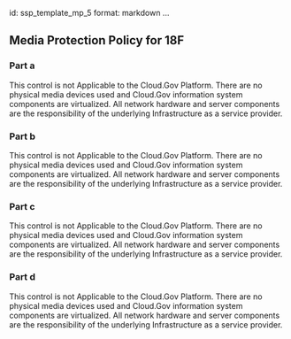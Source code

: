 id: ssp_template_mp_5
format: markdown
...
## Media Protection Policy for 18F

### Part a

This control is not Applicable to the Cloud.Gov Platform. There are no physical media devices used and Cloud.Gov information system components are virtualized. All network hardware and server components are the responsibility of the underlying Infrastructure as a service provider.

### Part b

This control is not Applicable to the Cloud.Gov Platform. There are no physical media devices used and Cloud.Gov information system components are virtualized. All network hardware and server components are the responsibility of the underlying Infrastructure as a service provider.

### Part c

This control is not Applicable to the Cloud.Gov Platform. There are no physical media devices used and Cloud.Gov information system components are virtualized. All network hardware and server components are the responsibility of the underlying Infrastructure as a service provider.

### Part d

This control is not Applicable to the Cloud.Gov Platform. There are no physical media devices used and Cloud.Gov information system components are virtualized. All network hardware and server components are the responsibility of the underlying Infrastructure as a service provider.
